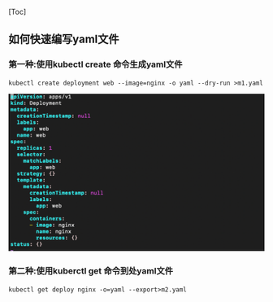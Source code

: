 [Toc]

## 如何快速编写yaml文件

### 第一种:使用kubectl create 命令生成yaml文件

```
kubectl create deployment web --image=nginx -o yaml --dry-run >m1.yaml
```

![image-20201209000208636](../images/image-20201209000208636.png)

### 第二种:使用kuberctl get 命令到处yaml文件

```
kubectl get deploy nginx -o=yaml --export>m2.yaml
```

